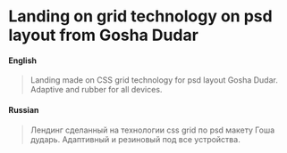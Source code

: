 # Landing on grid technology on psd layout from Gosha Dudar

#### English
> Landing made on CSS grid technology for psd layout Gosha Dudar.
  Adaptive and rubber for all devices.

#### Russian
> Лендинг сделанный на технологии css grid по psd макету Гоша дударь.
  Адаптивный и резиновый под все устройства.
